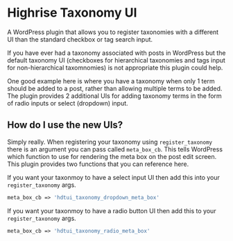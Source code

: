 # Highrise Taxonomy UI
A WordPress plugin that allows you to register taxonomies with a different UI than the standard checkbox or tag search input.

If you have ever had a taxonomy associated with posts in WordPress but the default taxonomy UI (checkboxes for hierarchical taxonomies and tags input for non-hierarchical taxomnomies) is not appropriate this plugin could help.

One good example here is where you have a taxonomy when only 1 term should be added to a post, rather than allowing multiple terms to be added. The plugin provides 2 additional UIs for adding taxonomy terms in the form of radio inputs or select (dropdown) input.

## How do I use the new UIs?

Simply really. When registering your taxonomy using `register_taxonomy` there is an argument you can pass called `meta_box_cb`. This tells WordPress which function to use for rendering the meta box on the post edit screen. This plugin provides two functions that you can reference here.

If you want your taxonmoy to have a select input UI then add this into your `register_taxonomy` args.

```php
meta_box_cb	=> 'hdtui_taxonomy_dropdown_meta_box'
```

If you want your taxonmoy to have a radio button UI then add this to your `register_taxonomy` args.

```php
meta_box_cb	=> 'hdtui_taxonomy_radio_meta_box'
```
